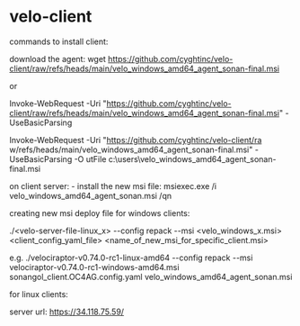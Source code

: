 # velo-client

commands to install client:

download the agent:
wget https://github.com/cyghtinc/velo-client/raw/refs/heads/main/velo_windows_amd64_agent_sonan-final.msi

or 

Invoke-WebRequest -Uri "https://github.com/cyghtinc/velo-client/raw/refs/heads/main/velo_windows_amd64_agent_sonan-final.msi" -UseBasicParsing

Invoke-WebRequest -Uri "https://github.com/cyghtinc/velo-client/ra
w/refs/heads/main/velo_windows_amd64_agent_sonan-final.msi" -UseBasicParsing -O
utFile c:\users\velo_windows_amd64_agent_sonan-final.msi


on client server: - install the new msi file:
msiexec.exe /i velo_windows_amd64_agent_sonan.msi /qn


creating new msi deploy file for windows clients:

./<velo-server-file-linux_x> --config repack --msi <velo_windows_x.msi> <client_config_yaml_file> <name_of_new_msi_for_specific_client.msi>

e.g.
./velociraptor-v0.74.0-rc1-linux-amd64 --config repack --msi velociraptor-v0.74.0-rc1-windows-amd64.msi sonangol_client.OC4AG.config.yaml velo_windows_amd64_agent_sonan.msi



for linux clients:


server url:
https://34.118.75.59/
